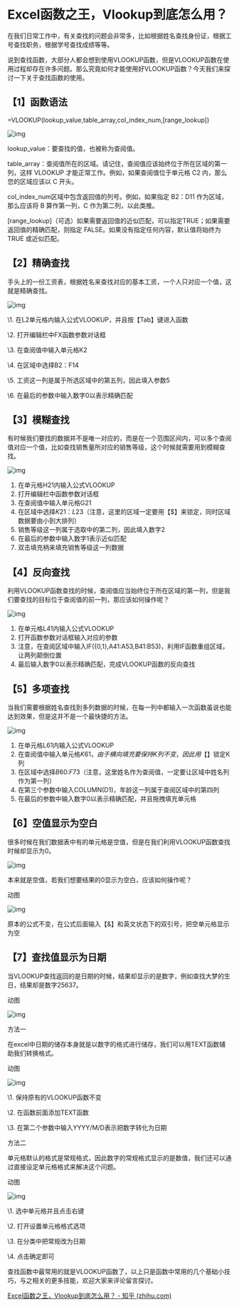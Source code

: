 # Excel函数之王，Vlookup到底怎么用？

在我们日常工作中，有关查找的问题会非常多，比如根据姓名查找身份证，根据工号查找职务，根据学号查找成绩等等。

说到查找函数，大部分人都会想到使用VLOOKUP函数，但是VLOOKUP函数在使用过程却存在许多问题。那么究竟如何才能使用好VLOOKUP函数？今天我们来探讨一下关于查找函数的使用。



## **【1】函数语法**

=VLOOKUP(lookup_value,table_array,col_index_num,[range_lookup])

![img](Excel函数之王，Vlookup到底怎么用？.assets/v2-fb03de646f279cb805fe557eede69e3e_1440w.jpg)



lookup_value：要查找的值，也被称为查阅值。

table_array：查阅值所在的区域。请记住，查阅值应该始终位于所在区域的第一列，这样 VLOOKUP 才能正常工作。例如，如果查阅值位于单元格 C2 内，那么您的区域应该以 C 开头。

col_index_num区域中包含返回值的列号。例如，如果指定 B2：D11 作为区域，那么应该将 B 算作第一列，C 作为第二列，以此类推。

[range_lookup]（可选）如果需要返回值的近似匹配，可以指定TRUE；如果需要返回值的精确匹配，则指定 FALSE。如果没有指定任何内容，默认值将始终为 TRUE 或近似匹配。





## **【2】精确查找**

手头上的一份工资表，根据姓名来查找对应的基本工资，一个人只对应一个值，这就是精确查找。

![img](Excel函数之王，Vlookup到底怎么用？.assets/v2-5a85da07545dcea343172a9acfe36138_b.webp)



\1. 在L2单元格内输入公式VLOOKUP，并且按【Tab】键进入函数

\2. 打开编辑栏中FX函数参数对话框

\3. 在查阅值中输入单元格K2

\4. 在区域中选择B2：F14

\5. 工资这一列是属于所选区域中的第五列，因此填入参数5

\6. 在最后的参数中输入数字0以表示精确匹配





## **【3】模糊查找**

有时候我们要找的数据并不是唯一对应的，而是在一个范围区间内，可以多个查阅值对应一个值，比如查找销售量所对应的销售等级，这个时候就需要用到模糊查找。

![img](Excel函数之王，Vlookup到底怎么用？.assets/v2-9a7c63276c7ae0d359d6ca81bb6ac18c_b.webp)



1. 在单元格H21内输入公式VLOOKUP
2. 打开编辑栏中函数参数对话框
3. 在查阅值中输入单元格G21
4. 在区域中选择$K$21：$L$23（注意，这里的区域一定要用【$】来锁定，同时区域数据要由小到大排列）
5. 销售等级这一列属于选取中的第二列，因此填入数字2
6. 在最后的参数中输入数字1表示近似匹配
7. 双击填充柄来填充销售等级这一列数据



## **【4】反向查找**

利用VLOOKUP函数查找的时候，查阅值应当始终位于所在区域的第一列，但是我们要查找的目标位于查阅值的前一列，那应该如何操作呢？

![img](Excel函数之王，Vlookup到底怎么用？.assets/v2-52d80f28193dcf96c9deff9d0768360e_b.webp)



1. 在单元格L41内输入公式VLOOKUP
2. 打开函数参数对话框输入对应的参数
3. 注意，在查阅区域中输入IF({0,1},A41:A53,B41:B53)，利用IF函数重组区域，让两列颠倒位置
4. 最后输入数字0以表示精确匹配，完成VLOOKUP函数的反向查找



## **【5】多项查找**

当我们需要根据姓名查找到多列数据的时候，在每一列中都输入一次函数虽说也能达到效果，但是这并不是一个最快捷的方法。

![img](Excel函数之王，Vlookup到底怎么用？.assets/v2-ee9e914d06278be2000ccb914a2984f1_b.webp)





1. 在单元格L61内输入公式VLOOKUP
2. 在查阅值中输入单元格$K61，由于横向填充要保持K列不变，因此用【$】锁定K列
3. 在区域中选择$B$60:$F$73（注意，这里姓名作为查阅值，一定要让区域中姓名列作为第一列）
4. 在第三个参数中输入COLUMN(D1)，年龄这一列属于查阅区域中的第四列
5. 在最后的参数中输入数字0以表示精确匹配，并且拖拽填充单元格



## **【6】空值显示为空白**

很多时候在我们数据表中有的单元格是空值，但是在我们利用VLOOKUP函数查找时候却显示为0。

![img](Excel函数之王，Vlookup到底怎么用？.assets/v2-96b6ae1086e2b2f06968427380bf4f31_b.webp)





本来就是空值，若我们想要结果的0显示为空白，应该如何操作呢？

动图

![img](Excel函数之王，Vlookup到底怎么用？.assets/v2-8ecc8b4e9681dfe5b2b2a75dd29f6e75_1440w.jpg)





原本的公式不变，在公式后面输入【&】和英文状态下的双引号，把空单元格显示为空



## **【7】查找值显示为日期**

当VLOOKUP查找返回的是日期的时候，结果却显示的是数字，例如查找大梦的生日，结果却是数字25637。

动图

![img](Excel函数之王，Vlookup到底怎么用？.assets/v2-2d63a6e7370a7c9859718e29aad712d3_1440w.jpg)







方法一

在excel中日期的储存本身就是以数字的格式进行储存，我们可以用TEXT函数辅助我们转换格式。



动图

![img](Excel函数之王，Vlookup到底怎么用？.assets/v2-60f1318b0fc4ee957ddb08de1806043e_1440w.jpg)





\1. 保持原有的VLOOKUP函数不变

\2. 在函数前面添加TEXT函数

\3. 在第二个参数中输入YYYY/M/D表示把数字转化为日期



方法二

单元格默认的格式是常规格式，因此数字的常规格式显示的是数值，我们还可以通过直接设定单元格格式来解决这个问题。



动图

![img](Excel函数之王，Vlookup到底怎么用？.assets/v2-33a55ea43aa7dbb2798ad3b903c37aae_1440w.jpg)





\1. 选中单元格并且点击右键

\2. 打开设置单元格格式选项

\3. 在分类中把常规改为日期

\4. 点击确定即可



查找函数中最常用的就是VLOOKUP函数了，以上只是函数中常用的几个基础小技巧，与之相关的更多技能，欢迎大家来评论留言探讨。





[Excel函数之王，Vlookup到底怎么用？ - 知乎 (zhihu.com)](https://zhuanlan.zhihu.com/p/29161495)